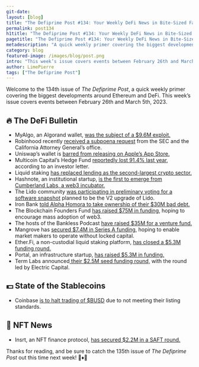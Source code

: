 ```yaml
---
git-date:
layout: [blog]
title: "The Defiprime Post #134: Your Weekly DeFi News in Bite-Sized Fashion"
permalink: post134
h1title: "The Defiprime Post #134: Your Weekly DeFi News in Bite-Sized Fashion"
pagetitle: "The Defiprime Post #134: Your Weekly DeFi News in Bite-Sized Fashion"
metadescription: "A quick weekly primer covering the biggest developments around Ethereum and DeFi. This week’s issue covers events between February 26th and March 5th, 2023"
category: blog
featured-image: /images/blog/post.png
intro: "This week’s issue covers events between February 26th and March 5th, 2023"
author: LimePierre
tags: ["The Defiprime Post"]
---
```


Welcome to the 134th issue of _The Defiprime Post_, a quick weekly primer covering the biggest developments around Ethereum and DeFi. This week’s issue covers events between February 26th and March 5th, 2023.


## 🔥 The DeFi Bulletin

* MyAlgo, an Algorand wallet, [was the subject of a $9.6M exploit.](https://www.coindesk.com/business/2023/02/28/algorand-wallet-myalgo-struck-by-96m-exploit/)
* Robinhood recently [received a subpoena request](https://www.coindesk.com/business/2023/02/27/robinhood-received-crypto-related-subpoena-request-from-sec-10k/) from the SEC and the California Attorney General’s office.
* Uniswap’s wallet is [barred from releasing on Apple’s App Store.](https://fortune.com/crypto/2023/03/03/uniswap-wallet-apple-app-store/)
* Multicoin Capital’s Hedge Fund [reportedly lost 91.4% last year](https://www.coindesk.com/business/2023/03/04/multicoin-capitals-hedge-fund-lost-914-last-year-investor-letter-reveals/), according to an investor letter.
* Liquid staking [has replaced lending as the second-largest crypto sector.](https://www.coindesk.com/markets/2023/02/27/liquid-staking-replaces-defi-lending-as-second-largest-crypto-sector/)
* Hashnote, an institutional startup, [is the first to emerge from Cumberland Labs, a web3 incubator.](https://www.coindesk.com/business/2023/02/28/institutional-defi-startup-hashnote-is-first-to-emerge-from-incubator-cumberland-labs/)
* The Lido community [was participating in preliminary voting for a software snapshot](https://www.coindesk.com/tech/2023/03/01/lido-community-conducting-snapshot-of-v2-upgrade-design-approval/) planned to be the V2 upgrade of Lido.
* Iron Bank [told Alpha Homora to take ownership of their $30M bad debt.](https://www.theblock.co/post/216832/iron-bank-tells-alpha-homora-to-take-ownership-of-its-bad-debt)
* The Blockchain Founders Fund [has raised $75M in funding](https://cointelegraph.com/news/blockchain-founders-fund-raises-75m-to-encourage-web3-mass-adoption), hoping to encourage mass adoption of web3.
* The hosts of the Bankless Podcast [have raised $35M for a venture fund.](https://www.coindesk.com/business/2023/03/02/hosts-of-bankless-podcast-raising-35m-crypto-venture-fund-sources/?utm_source=twitter&utm_term=organic&utm_medium=social&utm_content=editorial&utm_campaign=coindesk_main)
* Mangrove has [secured $7.4M in Series A funding](https://www.theblock.co/post/215313/mangrove-raises-7-4-million-series-a-to-enable-market-makers-to-operate-without-locked-capital), hoping to enable market makers to operate without locked capital.
* Ether.Fi, a non-custodial liquid staking platform, [has closed a $5.3M funding round.](https://www.coindesk.com/business/2023/02/28/non-custodial-liquid-staking-platform-etherfi-closes-53m-fundraise/)
* Portal, an infrastructure startup, [has raised $5.3M in funding.](https://www.coindesk.com/business/2023/02/28/web3-infrastructure-startup-portal-raises-53m/?utm_source=twitter&utm_medium=social&utm_campaign=coindesk_main&utm_term=organic&utm_content=editorial&s=35)
* Term Labs announced[ their $2.5M seed funding round,](https://www.coindesk.com/business/2023/02/28/fixed-income-defi-platform-term-finance-readies-for-business/) with the round led by Electric Capital.


## 💵 State of the Stablecoins

* Coinbase [is to halt trading of $BUSD](https://www.theblock.co/post/215435/coinbase-to-halt-trading-of-binances-busd-for-not-meeting-listing-standards) due to not meeting their listing standards.


## 💎 NFT News  

* Insrt, an NFT finance protocol, [has secured $2.2M in a SAFT round.](https://www.theblock.co/post/216514/nft-finance-protocol-insrt-raises-2-2-million-in-saft-round)

Thanks for reading, and be sure to catch the 135th issue of _The Defiprime Post_ out this time next week! 👋♦️👋